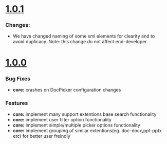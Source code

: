 # [1.0.1](2019-05-3)

### Changes:
* We have changed naming of some xml elements for clearity and to avoid duplicacy. Note: this change do not affect end-developer. 


# [1.0.0](2019-05-1)


### Bug Fixes

* **core:** crashes on DocPicker configuration changes



### Features

* **core:** implement many support extentions base search functionality
* **core:** implement user filter option functionality
* **core:** implement simple/multiple picker options functionality
* **core:** implement grouping of similar extentions(eg. doc-docx,ppt-pptx etc) for better user freindly